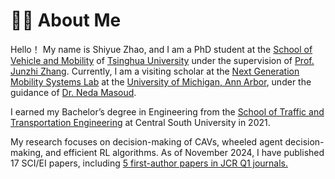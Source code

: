 # 👨‍🎓 About Me

Hello！ My name is Shiyue Zhao, and I am a PhD student at the [School of Vehicle and Mobility](https://www.svm.tsinghua.edu.cn/) of [Tsinghua University](https://www.tsinghua.edu.cn/en/) under the supervision of [Prof. Junzhi Zhang](https://www.svm.tsinghua.edu.cn/essay/74/1858.html). Currently, I am a visiting scholar at the [Next Generation Mobility Systems Lab](https://websites.umich.edu/~nmasoud/index.html) at the [University of Michigan, Ann Arbor](https://umich.edu/), under the guidance of [Dr. Neda Masoud](https://cee.engin.umich.edu/people/masoud-neda/).  

I earned my Bachelor’s degree in Engineering from the [School of Traffic and Transportation Engineering](https://stte.csu.edu.cn/) at Central South University in 2021.  

My research focuses on decision-making of CAVs, wheeled agent decision-making, and efficient RL algorithms. As of November 2024, I have published 17 SCI/EI papers, including [5 first-author papers in JCR Q1 journals.
](https://www.researchgate.net/profile/Shiyue-Zhao) 
